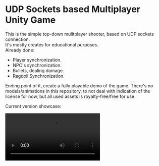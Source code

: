 # UDP Sockets based Multiplayer Unity Game
This is the simple top-down mulitplayer shooter, based on UDP sockets connection.  
It's mostly creates for educational purposes.  
Already done:
- Player synchronization.
- NPC's synchronization.
- Bullets, dealing damage.
- Ragdoll Synchronization.

Ending point of it, create a fully playable demo of the game. 
There's no models/animations in this repository, to not deal with indication of the license for now, but all used assets is royalty-free/free for use.  

Current version showcase:

![preview](https://user-images.githubusercontent.com/57058885/227733306-09ce52ae-38b7-4ab6-b232-5d7e6bfb9a1d.mp4)

